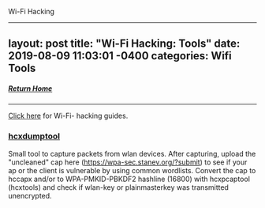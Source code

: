 Wi-Fi Hacking

---
layout: post
title:  "Wi-Fi Hacking: Tools"
date:   2019-08-09 11:03:01 -0400
categories: Wifi Tools
---
##### [Return Home](https://thegetch.github.io/penetration/testing/resources/2020/07/24/Home/)

---

[Click here](https://thegetch.github.io/PenetrationTestingResources/WiFiHacking) for Wi-Fi- hacking guides.

### [hcxdumptool](https://github.com/ZerBea/hcxdumptool)

Small tool to capture packets from wlan devices. After capturing, upload the "uncleaned" cap here (https://wpa-sec.stanev.org/?submit) to see if your ap or the client is vulnerable by using common wordlists. Convert the cap to hccapx and/or to WPA-PMKID-PBKDF2 hashline (16800) with hcxpcaptool (hcxtools) and check if wlan-key or plainmasterkey was transmitted unencrypted.

